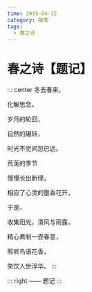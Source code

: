 ```yaml
---
time: 2015-04-12
category: 随笔
tags:
  - 春之诗
---
```


# 春之诗【题记】

::: center
冬去春来，

化解思念。

岁月的轮回，

自然的碾转，

时光不觉间忽已远。

荒芜的季节

慢慢长出新绿，

相应了心灵的墨香花开，

于是，

收集阳光，清风与雨露，

精心煮制一壶春意，

聆听鸟语花香，

笑饮人世浮华。
:::

::: right
—— 题记
:::
